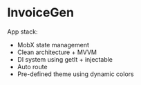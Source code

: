 # InvoiceGen

App stack:
- MobX state management
- Clean architecture + MVVM
- DI system using getIt + injectable
- Auto route
- Pre-defined theme using dynamic colors

[//]: # (flutter pub run build_runner build)

[//]: # (flutter pub run build_runner watch)